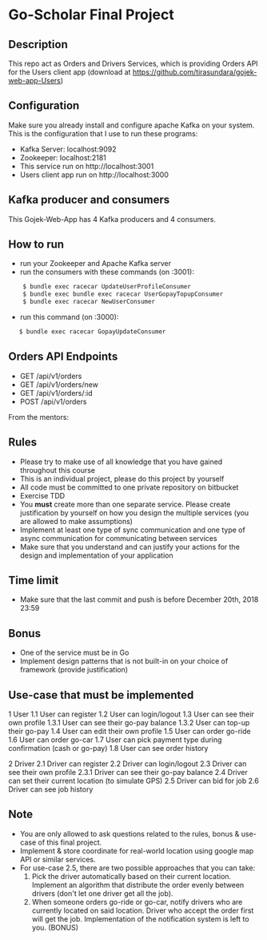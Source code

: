 # Go-Scholar Final Project

## Description
This repo act as Orders and Drivers Services, which is providing Orders API for the Users client app (download at https://github.com/tirasundara/gojek-web-app-Users)

## Configuration
Make sure you already install and configure apache Kafka on your system. This is the configuration that I use to run these programs:
- Kafka Server: localhost:9092
- Zookeeper: localhost:2181
- This service run on http://localhost:3001
- Users client app run on http://localhost:3000

## Kafka producer and consumers
This Gojek-Web-App has 4 Kafka producers and 4 consumers.

## How to run
- run your Zookeeper and Apache Kafka server
- run the consumers with these commands (on :3001):
```bash
    $ bundle exec racecar UpdateUserProfileConsumer
    $ bundle exec bundle exec racecar UserGopayTopupConsumer
    $ bundle exec racecar NewUserConsumer
```
- run this command (on :3000):
```bash
   $ bundle exec racecar GopayUpdateConsumer
```

## Orders API Endpoints
- GET /api/v1/orders
- GET /api/v1/orders/new
- GET /api/v1/orders/:id
- POST /api/v1/orders


From the mentors:
## Rules

- Please try to make use of all knowledge that you have gained throughout this course
- This is an individual project, please do this project by yourself
- All code must be committed to one private repository on bitbucket
- Exercise TDD
- You **must** create more than one separate service. Please create justification by yourself on how you design the multiple services (you are allowed to make assumptions)
- Implement at least one type of sync communication and one type of async communication for communicating between services
- Make sure that you understand and can justify your actions for the design and implementation of your application

## Time limit

- Make sure that the last commit and push is before December 20th, 2018 23:59

## Bonus

- One of the service must be in Go
- Implement design patterns that is not built-in on your choice of framework (provide justification)

## Use-case that must be implemented

1 User
  1.1 User can register
  1.2 User can login/logout
  1.3 User can see their own profile
    1.3.1 User can see their go-pay balance
    1.3.2 User can top-up their go-pay
  1.4 User can edit their own profile
  1.5 User can order go-ride
  1.6 User can order go-car
  1.7 User can pick payment type during confirmation (cash or go-pay)
  1.8 User can see order history

2 Driver
  2.1 Driver can register
  2.2 Driver can login/logout
  2.3 Driver can see their own profile
    2.3.1 Driver can see their go-pay balance
  2.4 Driver can set their current location (to simulate GPS)
  2.5 Driver can bid for job
  2.6 Driver can see job history

## Note

- You are only allowed to ask questions related to the rules, bonus & use-case of this final project.
- Implement & store coordinate for real-world location using google map API or similar services.
- For use-case 2.5, there are two possible approaches that you can take:
  1. Pick the driver automatically based on their current location. Implement an algorithm that distribute the order evenly between drivers (don't let one driver get all the job).
  2. When someone orders go-ride or go-car, notify drivers who are currently located on said location. Driver who accept the order first will get the job. Implementation of the notification system is left to you. (BONUS)
